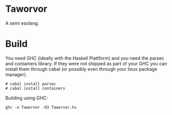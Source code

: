 # Taworvor

A semi esolang. 

# Build

You need GHC (ideally with the Haskell Plattform) and you need the parsec and containers library.
If they were not shipped as part of your GHC you can install them through cabal (or possibly even
through your linux package manager).

    # cabal install parsec
    # cabal install containers
    

Building using GHC:

    ghc -o Taworvor -O3 Taworvor.hs
